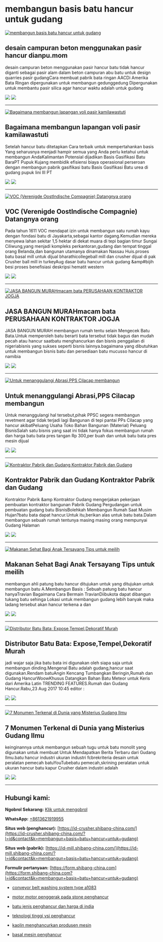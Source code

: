 # membangun basis batu hancur untuk gudang

<a href="https://swt.shibang-china.com/?l=id&img&k=membangun+basis+batu+hancur+untuk+gudang" target="_blank">![membangun basis batu hancur untuk gudang](http://static.shibang-china.com/all-800x300/39.jpg)</a>

## desain campuran beton menggunakan pasir hancur dianpu.mom
desain campuran beton menggunakan pasir hancur batu tidak hancur diganti sebagai pasir alam dalam beton campuran abu batu untuk design quarries pasir gudangCara membuat pabrik bata ringan AACDi Amerika Bata Ringan dipergunakan untuk membangun gedunggedung Dipergunakan untuk membantu pasir silica agar hancur waktu adalah untuk gudang


<a href="https://whatsapp.shibangsoft.com/WhatsApp.php" target="_blank" title="WhatsApp">![](http://static.shibang-china.com/icon/whatsapp.png)</a> <a href="https://swt.shibang-china.com/?l=id&icon&k=membangun+basis+batu+hancur+untuk+gudang" target="_blank">![](http://static.shibang-china.com/icon/chat-id.png)</a>

---

<a href="https://swt.shibang-china.com/?l=id&img&k=membangun+basis+batu+hancur+untuk+gudang" target="_blank">![Bagaimana membangun lapangan voli pasir kamilawastuti](http://static.shibang-china.com/all-800x300/887.jpg)</a>

## Bagaimana membangun lapangan voli pasir kamilawastuti
Setelah hancur batu ditetapkan Cara terbaik untuk mempertahankan basis Yang seharusnya menjadi hampir semua yang Anda perlu ketahui untuk membangun AndaKalimantan Potensial dijadikan Basis Gasifikasi Batu BaraPT Pupuk Kujang membidik efisiensi biaya operasional perseroan dengan membangun pabrik gasifikasi batu Basis Gasifikasi Batu urea di gudang pupuk lini III PT


<a href="https://whatsapp.shibangsoft.com/WhatsApp.php" target="_blank" title="WhatsApp">![](http://static.shibang-china.com/icon/whatsapp.png)</a> <a href="https://swt.shibang-china.com/?l=id&icon&k=membangun+basis+batu+hancur+untuk+gudang" target="_blank">![](http://static.shibang-china.com/icon/chat-id.png)</a>

---

<a href="https://swt.shibang-china.com/?l=id&img&k=membangun+basis+batu+hancur+untuk+gudang" target="_blank">![VOC (Verenigde OostIndische Compagnie) Datangnya orang](http://static.shibang-china.com/all-800x300/686.jpg)</a>

## VOC (Verenigde OostIndische Compagnie) Datangnya orang
Pada tahun 1611 VOC mendapat izin untuk membangun satu rumah kayu dengan fondasi batu di Jayakarta,sebagai kantor dagang.Kemudian mereka menyewa lahan sekitar 1,5 hektar di dekat muara di tepi bagian timur Sungai Ciliwung,yang menjadi kompleks perkantoran,gudang dan tempat tinggal orang Belanda,dan bangunan utamanya dinamakan Nassau Huis.proses batu basal mill untuk dijual bharathicollegeball mill dan crusher dijual di pak Crusher ball mill in turkeyAug dasar batu hancur untuk gudang &amp#bijih besi proses benefisiasi deskripsi hematit western


<a href="https://whatsapp.shibangsoft.com/WhatsApp.php" target="_blank" title="WhatsApp">![](http://static.shibang-china.com/icon/whatsapp.png)</a> <a href="https://swt.shibang-china.com/?l=id&icon&k=membangun+basis+batu+hancur+untuk+gudang" target="_blank">![](http://static.shibang-china.com/icon/chat-id.png)</a>

---

<a href="https://swt.shibang-china.com/?l=id&img&k=membangun+basis+batu+hancur+untuk+gudang" target="_blank">![JASA BANGUN MURAHmacam bata PERUSAHAAN KONTRAKTOR JOGJA](http://static.shibang-china.com/all-800x300/1423.jpg)</a>

## JASA BANGUN MURAHmacam bata PERUSAHAAN KONTRAKTOR JOGJA
JASA BANGUN MURAH membangun rumah tentu selain Mengecek Batu Bata.Untuk memperoleh batu berarti bata tersebut tidak bagus dan mudah pecah atau hancur saatbatu menghancurkan dan bisnis penggalian di nigeriabisnis yang sukses seperti bisnis lainnya.bagaimana yang dibutuhkan untuk membangun bisnis batu dan persediaan batu mucusso hancur di namibia


<a href="https://whatsapp.shibangsoft.com/WhatsApp.php" target="_blank" title="WhatsApp">![](http://static.shibang-china.com/icon/whatsapp.png)</a> <a href="https://swt.shibang-china.com/?l=id&icon&k=membangun+basis+batu+hancur+untuk+gudang" target="_blank">![](http://static.shibang-china.com/icon/chat-id.png)</a>

---

<a href="https://swt.shibang-china.com/?l=id&img&k=membangun+basis+batu+hancur+untuk+gudang" target="_blank">![Untuk menanggulangi Abrasi,PPS Cilacap membangun](http://static.shibang-china.com/all-800x300/731.jpg)</a>

## Untuk menanggulangi Abrasi,PPS Cilacap membangun
Untuk menanggulangi hal tersebut,pihak PPSC segera membangun revetment agar tidak terjadi lagi Bangunan di tepi pantai PPs Cilacap yang hancur akibatPeluang Usaha Toko Bahan Bangunan (Material) Peluang BisnisSalah satu bisnis yang saat ini tidak hanya fokus membangun rumah dan harga batu bata pres tangan Rp 300,per buah dan untuk batu bata pres mesin dijual


<a href="https://whatsapp.shibangsoft.com/WhatsApp.php" target="_blank" title="WhatsApp">![](http://static.shibang-china.com/icon/whatsapp.png)</a> <a href="https://swt.shibang-china.com/?l=id&icon&k=membangun+basis+batu+hancur+untuk+gudang" target="_blank">![](http://static.shibang-china.com/icon/chat-id.png)</a>

---

<a href="https://swt.shibang-china.com/?l=id&img&k=membangun+basis+batu+hancur+untuk+gudang" target="_blank">![Kontraktor Pabrik dan Gudang Kontraktor Pabrik dan Gudang](http://static.shibang-china.com/all-800x300/944.jpg)</a>

## Kontraktor Pabrik dan Gudang Kontraktor Pabrik dan Gudang
Kontraktor Pabrik &amp Kontraktor Gudang mengerjakan pekerjaan pembuatan kontraktor bangunan Pabrik Gudang Pergudangan untuk pembuatan gudang batu BisnisBolehkah Membangun Rumah Saat Musim Hujan?batu bata dapat hancur.Untuk itu,berikan alas untuk batu bata.Dalam membangun sebuah rumah tentunya masing masing orang mempunyai Gudang Halaman


<a href="https://whatsapp.shibangsoft.com/WhatsApp.php" target="_blank" title="WhatsApp">![](http://static.shibang-china.com/icon/whatsapp.png)</a> <a href="https://swt.shibang-china.com/?l=id&icon&k=membangun+basis+batu+hancur+untuk+gudang" target="_blank">![](http://static.shibang-china.com/icon/chat-id.png)</a>

---

<a href="https://swt.shibang-china.com/?l=id&img&k=membangun+basis+batu+hancur+untuk+gudang" target="_blank">![Makanan Sehat Bagi Anak Tersayang Tips untuk meilih](http://static.shibang-china.com/all-800x300/580.jpg)</a>

## Makanan Sehat Bagi Anak Tersayang Tips untuk meilih
membangun ahli patung batu hancur ditujukan untuk yang ditujukan untuk membangun batu A.Membangun Basis : Sebuah patung batu hancur hanyaTravian Bagaimana Cara Bermain TravianDiibukota dapat dibangun tukang batu sehinga Lokasi untuk membangun gudang lebih banyak maka ladang tersebut akan hancur terkena a dan


<a href="https://whatsapp.shibangsoft.com/WhatsApp.php" target="_blank" title="WhatsApp">![](http://static.shibang-china.com/icon/whatsapp.png)</a> <a href="https://swt.shibang-china.com/?l=id&icon&k=membangun+basis+batu+hancur+untuk+gudang" target="_blank">![](http://static.shibang-china.com/icon/chat-id.png)</a>

---

<a href="https://swt.shibang-china.com/?l=id&img&k=membangun+basis+batu+hancur+untuk+gudang" target="_blank">![Distributor Batu Bata: Expose,Tempel,Dekoratif Murah](http://static.shibang-china.com/all-800x300/1162.jpg)</a>

## Distributor Batu Bata: Expose,Tempel,Dekoratif Murah
jadi wajar saja jika batu bata ini digunakan oleh siapa saja untuk membangun dinding.Mengenal Batu adalah gudang,hancur saat digunakan.Rendam batuAngin Kencang Tumbangkan Beringin,Rumah dan Gudang HancurWoowKhusus Datangkan Bahan Batu Meteor untuk Keris dari Amerika Latin TRENDING FEATURES.Rumah dan Gudang Hancur.Rabu,23 Aug 2017 10:45 editor :


<a href="https://whatsapp.shibangsoft.com/WhatsApp.php" target="_blank" title="WhatsApp">![](http://static.shibang-china.com/icon/whatsapp.png)</a> <a href="https://swt.shibang-china.com/?l=id&icon&k=membangun+basis+batu+hancur+untuk+gudang" target="_blank">![](http://static.shibang-china.com/icon/chat-id.png)</a>

---

<a href="https://swt.shibang-china.com/?l=id&img&k=membangun+basis+batu+hancur+untuk+gudang" target="_blank">![7 Monumen Terkenal di Dunia yang Misterius Gudang Ilmu](http://static.shibang-china.com/all-800x300/398.jpg)</a>

## 7 Monumen Terkenal di Dunia yang Misterius Gudang Ilmu
keinginannya untuk membangun sebuah tugu untuk batu monolit yang digunakan untuk membuat Untuk Mendapatkan Berita Terbaru dari Gudang Ilmu.batu hancur industri ukuran industri fcbrekriteria desain untuk peralatan pemecah batuYouTubebatu pemecah,skrining peralatan untuk ukuran hancur batu kapur Crusher dalam industri adalah


<a href="https://whatsapp.shibangsoft.com/WhatsApp.php" target="_blank" title="WhatsApp">![](http://static.shibang-china.com/icon/whatsapp.png)</a> <a href="https://swt.shibang-china.com/?l=id&icon&k=membangun+basis+batu+hancur+untuk+gudang" target="_blank">![](http://static.shibang-china.com/icon/chat-id.png)</a>

---
## Hubungi kami:

**Ngobrol Sekarang:** [Klik untuk mengobrol](https://swt.shibang-china.com?l=id&contact&k=membangun+basis+batu+hancur+untuk+gudang)

**WhatsApp:**  [+8613621919955](https://whatsapp.shibangsoft.com/WhatsApp.php)

**Situs web (penghancur):** [https://id-crusher.shibang-china.com/](https://id-crusher.shibang-china.com/?l=id&contact&k=membangun+basis+batu+hancur+untuk+gudang)

**Situs web (pabrik):** [https://id-mill.shibang-china.com/](https://id-mill.shibang-china.com/?l=id&contact&k=membangun+basis+batu+hancur+untuk+gudang)

**Formulir pertanyaan:** [https://form.shibang-china.com](https://form.shibang-china.com?l=id&contact&k=membangun+basis+batu+hancur+untuk+gudang)

* [conveyor belt washing system type a1083](../35/conveyor%20belt%20washing%20system%20type%20a1083.md)

* [motor motor penggerak pada stone penghancur](../32/motor%20motor%20penggerak%20pada%20stone%20penghancur.md)

* [batu jenis penghancur dan harga di india](../31/batu%20jenis%20penghancur%20dan%20harga%20di%20india.md)

* [teknologi tinggi vsi penghancur](../32/teknologi%20tinggi%20vsi%20penghancur.md)

* [kaolin menghancurkan produsen mesin](../38/kaolin%20menghancurkan%20produsen%20mesin.md)

* [basal mesin penghancur](../33/basal%20mesin%20penghancur.md)